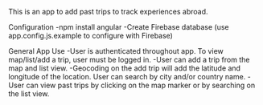 This is an app to add past trips to track experiences abroad. 

Configuration
-npm install angular
-Create Firebase database (use app.config.js.example to configure with Firebase)

General App Use
-User is authenticated throughout app. To view map/list/add a trip, user must be logged in.
-User can add a trip from the map and list view.
-Geocoding on the add trip will add the latitude and longitude of the location. User can search by city and/or country name.
-User can view past trips by clicking on the map marker or by searching on the list view.

